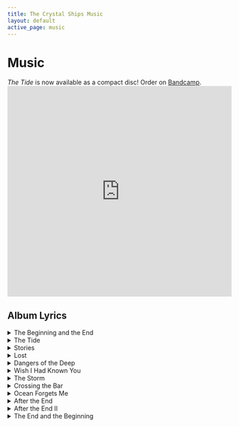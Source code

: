 ```yaml
---
title: The Crystal Ships Music
layout: default
active_page: music
---
```


<div class="box">
  <div class="box-content">
    <h1>Music</h1>
    <em>The Tide</em> is now available as a compact disc! Order on <a href="https://thecrystalships.bandcamp.com" target="_blank">Bandcamp</a>.
  </div>
</div>

<div class="box">
  <div class="box-content">
    <iframe style="border: 0; width: 100%; height: 472px;"
      src="https://bandcamp.com/EmbeddedPlayer/album=2889781778/size=large/bgcol=ffffff/linkcol=ffb74d/artwork=none/transparent=true/"
      seamless>
      <a href="http://thecrystalships.bandcamp.com/album/the-tide">The Tide by The Crystal Ships</a>
    </iframe>
  </div>
</div>

<h2>Album Lyrics</h2>

<details class="track-listing">
  <summary>The Beginning and the End</summary>
  <div class="lyrics">
    <p>
      I will sail across the sea<br>
      To find the answers that I seek<br>
      To find the truth out in the deep
    </p>
    <p>
      Leave behind both friends and home<br>
      Sail into the world unknown<br>
      Live the life I’ve longed to know
    </p>
  </div>
</details>

<details class="track-listing">
  <summary>The Tide</summary>
  <div class="lyrics">
    <p>
      I was born by the sea<br>
      Ocean air in my lungs and the tide at my feet<br>
      And the tide calls to me<br>
      To sail out into the deep
    </p>
    <p>
      And if I fall into the deep<br>
      I’m coming home the tide will carry me<br>
      The tide will carry me home
    </p>
    <p>
      Lullabies and your eyes<br>
      Are calling me home and I can’t ignore<br>
      The denial that I saw in your smile<br>
      When I set out into the unknown
    </p>
  </div>
</details>

<details class="track-listing">
  <summary>Stories</summary>
  <div class="lyrics">
    <p>
      There is a story that you hold<br>
      that is waiting to be told<br>
      out on the sea away from home in a world you don’t know
    </p>
    <p>
      Close your eyes and realize<br>
      Now is the time to be alive<br>
      All you’ve seen and all you know<br>
      Are only stories you’ve been told<br>
      So go chase a world of your own<br>
      And watch your story unfold
    </p>
  </div>
</details>

<details class="track-listing">
  <summary>Lost</summary>
  <div class="lyrics">
    <p>
      There’s gotta be something for me in the world out there<br>
      if only I could get past my doorstep<br>
      I had never heard the call of the world beyond the shore<br>
      but your words spoke to me and now my heart yearns for more
    </p>
    <p>
      There’s more than what I know, and<br>
      I’ll be lost till I find you
    </p>
    <p>
      I know there are answers out there for me to find<br>
      I will sail the ocean blue to find the truth
    </p>
    <p>
      I know I’m lost in a world alone<br>
      I will be lost until I find my home
    </p>
  </div>
</details>

<details class="track-listing">
  <summary>Dangers of the Deep</summary>
  <div class="lyrics">
    <p>
      They were sure you did not exist<br>
      You were just a legend and a myth<br>
      A little white lie mothers told their kids<br>
      To keep them safe from the dangers of the deep
    </p>
    <p>
      Until the day you made history<br>
      When you washed up on the beach<br>
      And unravelled a mystery<br>
      What lies beneath? What’s hiding in the deep?
    </p>
  </div>
</details>

<details class="track-listing">
  <summary>Wish I Had Known You</summary>
  <div class="lyrics">
    <p>
      Through the fog I can see<br>
      The light as it breaks through to me<br>
      In the cold we are clenching our teeth<br>
      We feel the mist off the see<br>
      And with each passing wave<br>
      I clench my teeth tighter again<br>
      And ponder the change the sea tends to make<br>
      With each passing day and each passing wave
    </p>
    <p>
      Wish I had known, wish that I had really know you<br>
      The way I should have known you
    </p>
    <p>
      The ocean breeze<br>
      It seems to speak to me<br>
      I feel I’m getting closer
    </p>
    <p>
      I’ve crossed the sea to know your heart<br>
      And I know I’m not that far<br>
      I know the way you lived your life<br>
      And I know I want to live mine
    </p>
  </div>
</details>

<details class="track-listing">
  <summary>The Storm</summary>
  <div class="lyrics">
    <p>
      I feel the rain on my skin<br>
      As the darkness closes in<br>
      And the waves pull me down<br>
      I’m getting closer now
    </p>
    <p>
      Do your best to make it home tonight
    </p>
  </div>
</details>

<details class="track-listing">
  <summary>Crossing the Bar</summary>
  <div class="lyrics">
    <p>
      I’ll keep trying to keep my head above the water<br>
      As long as you keep holding on<br>
      I’ll keep fighting for as long as I have strength left<br>
      But I doubt that I’ll be long
    </p>
    <p>
      Into the deep and onto the stars<br>
      Sing me to sleep when I cross the bar
    </p>
    <p>
      If you love me let me go
    </p>
    <p>
      You and I fought long and hard we fought a good fight<br>
      And I am not ashamed<br>
      Of who I am or where I’ve been or where I’m going<br>
      No I am not afraid, as I go
    </p>
    <p>
      Into the deep and onto the stars<br>
      Sing me to sleep when I cross the bar
    </p>
    <p>
      If you love me let me go<br>
      I’ve been longing for my home
    </p>
    <p>
      Look into my eyes<br>
      I just need to hear you say goodbye<br>
      It’s been a long, long night<br>
      I just need to hear you say goodbye<br>
      And good night
    </p>
  </div>
</details>

<details class="track-listing">
  <summary>Ocean Forgets Me</summary>
  <div class="lyrics">
    <p>
      Cold and lost in the ocean in a world I’ve come to know<br>
      As this ship sinks into the water and leaves me alone<br>
      Stars break through the clouds and shine down on this last night of my life<br>
      As I fight not to drown, as I fight to survive
    </p>
    <p>
      And the ocean pulls me under<br>
      In its fierce unyielding grasp<br>
      As my future’s torn asunder<br>
      I feel your heart at last
    </p>
    <p>
      The storm rages on after I’m gone<br>
      And the ocean forgets me<br>
      I am calm as the storm rages on<br>
      My story goes on<br>
      And the ocean forgets me
    </p>
    <p>
      And pulls me under<br>
      In its fierce unyielding grasp<br>
      As my future’s torn asunder<br>
      I feel your heart at last<br>
      And the currents pull me deeper<br>
      Into the depths of the sea<br>
      I know my story will continue<br>
      As the ocean forgets me
    </p>
  </div>
</details>

<details class="track-listing">
  <summary>After the End</summary>
  <div class="lyrics">
    <p>
      I have a world to hope for<br>
      That I’ve never seen<br>
      But somehow I know<br>
      The ocean waves are guiding me onwards<br>
      To that faroff place<br>
      Where I long to go
    </p>
    <p>
      The ocean held me, took me for its own<br>
      And the tide carried me home<br>
      To the sea of glass and fire that I saw in your life<br>
      When I first felt the tide<br>
      Calling me to go
    </p>
    <p>
      This world is here for the waiting<br>
      And the hopeful<br>
      Out on the sea<br>
      Find your heart in the journey<br>
      Into the ocean<br>
      Into history
    </p>
    <p>
      The songs you sing will never die<br>
      The life you lived keeps you alive<br>
      Your story begins after the end
    </p>
  </div>
</details>

<details class="track-listing">
  <summary>After the End II</summary>
  <div class="lyrics">
    <p>
      Late night<br>
      I see your eyes<br>
      Searching for something you won’t find
    </p>
    <p>
      I am creation and destruction<br>
      Both a beginning and an end<br>
      I am creation and destruction<br>
      I will bring you home again
    </p>
    <p>
      So here is hope for every sailor<br>
      Who leaves home in search of more<br>
      I will be there when it’s over<br>
      I’ll bring you home after the war
    </p>
    <p>
      So when you reach your final chapter<br>
      And you round your final bend<br>
      I will meet you at the finish<br>
      I’ll bring you home after the end
    </p>
  </div>
</details>

<details class="track-listing">
  <summary>The End and the Beginning</summary>
  <div class="lyrics">
    <p>
      In the beginning and the end<br>
      The world goes on without me<br>
      In the beginning and the end<br>
      I ask myself the question<br>
      How will I be remembered?
    </p>
    <p>
      The colours fade<br>
      As the tide takes me away<br>
      The colours fade<br>
      But the memories remain
    </p>
  </div>
</details>
